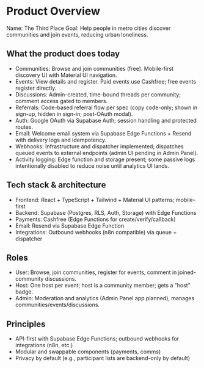 # Product Overview

Name: The Third Place
Goal: Help people in metro cities discover communities and join events, reducing urban loneliness.

## What the product does today
- Communities: Browse and join communities (free). Mobile-first discovery UI with Material UI navigation.
- Events: View details and register. Paid events use Cashfree; free events register directly.
- Discussions: Admin-created, time-bound threads per community; comment access gated to members.
- Referrals: Code-based referral flow per spec (copy code-only; shown in sign-up, hidden in sign-in; post-OAuth modal).
- Auth: Google OAuth via Supabase Auth; session handling and protected routes.
- Email: Welcome email system via Supabase Edge Functions + Resend with delivery logs and idempotency.
- Webhooks: Infrastructure and dispatcher implemented; dispatches queued events to external endpoints (admin UI pending in Admin Panel).
- Activity logging: Edge function and storage present; some passive logs intentionally disabled to reduce noise until analytics UI lands.

## Tech stack & architecture
- Frontend: React + TypeScript + Tailwind + Material UI patterns; mobile-first
- Backend: Supabase (Postgres, RLS, Auth, Storage) with Edge Functions
- Payments: Cashfree (Edge Functions for create/verify/callback)
- Email: Resend via Supabase Edge Function
- Integrations: Outbound webhooks (n8n compatible) via queue + dispatcher

## Roles
- User: Browse, join communities, register for events, comment in joined-community discussions.
- Host: One host per event; host is a community member; gets a “host” badge.
- Admin: Moderation and analytics (Admin Panel app planned), manages communities/events/discussions.

## Principles
- API-first with Supabase Edge Functions; outbound webhooks for integrations (n8n, etc.)
- Modular and swappable components (payments, comms)
- Privacy by default (e.g., participant lists are backend-only by default)

